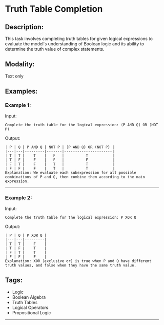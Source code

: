 # Truth Table Completion

## Description:
This task involves completing truth tables for given logical expressions to evaluate the model's understanding of Boolean logic and its ability to determine the truth value of complex statements.

## Modality:
Text only

## Examples:

### Example 1:

Input:

```
Complete the truth table for the logical expression: (P AND Q) OR (NOT P)
```

Output:

```
| P | Q | P AND Q | NOT P | (P AND Q) OR (NOT P) |
|---|---|---------|-------|----------------------|
| T | T |    T    |   F   |          T           |
| T | F |    F    |   F   |          F           |
| F | T |    F    |   T   |          T           |
| F | F |    F    |   T   |          T           |
Explanation: We evaluate each subexpression for all possible combinations of P and Q, then combine them according to the main expression.
```

---

### Example 2:

Input:

```
Complete the truth table for the logical expression: P XOR Q
```

Output:

```
| P | Q | P XOR Q |
|---|---|---------|
| T | T |    F    |
| T | F |    T    |
| F | T |    T    |
| F | F |    F    |
Explanation: XOR (exclusive or) is true when P and Q have different truth values, and false when they have the same truth value.
```

## Tags:
- Logic
- Boolean Algebra
- Truth Tables
- Logical Operators
- Propositional Logic

---